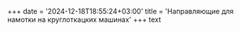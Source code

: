 ﻿+++
date = '2024-12-18T18:55:24+03:00'
title = 'Направляющие для намотки на круглоткацких машинах'
+++
text